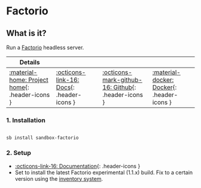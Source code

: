 # Factorio

## What is it?

Run a [Factorio](https://www.factorio.com) headless server.

| Details     |             |             |             |
|-------------|-------------|-------------|-------------|
| [:material-home: Project home](https://www.factorio.com){: .header-icons } | [:octicons-link-16: Docs](https://wiki.factorio.com/Multiplayer){: .header-icons } | [:octicons-mark-github-16: Github](https://github.com/goofball222/factorio){: .header-icons } | [:material-docker: Docker](https://hub.docker.com/r/goofball222/factorio){: .header-icons }|

### 1. Installation

``` shell

sb install sandbox-factorio

```

### 2. Setup

- [:octicons-link-16: Documentation](https://wiki.factorio.com/Multiplayer){: .header-icons }
- Set to install the latest Factorio experimental (1.1.x) build. Fix to a certain version using the [inventory system](../../saltbox/inventory/index.md).
